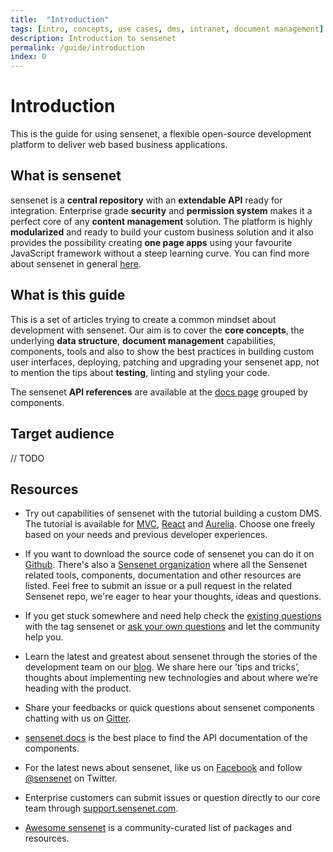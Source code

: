 ```yaml
---
title:  "Introduction"
tags: [intro, concepts, use cases, dms, intranet, document management]
description: Introduction to sensenet
permalink: /guide/introduction
index: 0
---
```


# Introduction

This is the guide for using sensenet, a flexible open-source development platform to deliver web based business applications.

## What is sensenet

sensenet is a <strong>central repository</strong> with an <strong>extendable API</strong> ready for integration. Enterprise grade <strong>security</strong> and <strong>permission system</strong> makes it a perfect core of any <strong>content management</strong> solution. The platform is highly <strong>modularized</strong> and ready to build your custom business solution and it also provides the possibility creating <strong>one page apps</strong> using your favourite JavaScript framework without a steep learning curve. You can find more about sensenet in general [here](/guide/introduction/what-is-sensenet).

## What is this guide

This is a set of articles trying to create a common mindset about development with sensenet. Our aim is to cover the <strong>core concepts</strong>, the underlying <strong>data structure</strong>, <strong>document management</strong> capabilities, components, tools and also to show the best practices in building custom user interfaces, deploying, patching and upgrading your sensenet app, not to mention the tips about <strong>testing</strong>, linting and styling your code.

The sensenet <strong>API references</strong> are available at the [docs page](/docs/) grouped by components.

## Target audience

// TODO

## Resources

- Try out capabilities of sensenet with the tutorial building a custom DMS. The tutorial is available for [MVC](/tutorials/mvc/getting-started), [React](/tutorials/react/getting-started) and [Aurelia](/tutorials/aurelia/getting-started). Choose one freely based on your needs and previous developer experiences.

- If you want to download the source code of sensenet you can do it on [Github](https://github.com/Sensenet/sensenet). There's also a [Sensenet organization](https://github.com/Sensenet) where all the Sensenet related tools, components, documentation and other resources are listed.
Feel free to submit an issue or a pull request in the related Sensenet repo, we're eager to hear your thoughts, ideas and questions.

- If you get stuck somewhere and need help check the [existing questions](http://stackoverflow.com/questions/tagged/sensenet) with the tag sensenet or [ask your own questions](http://stackoverflow.com/questions/ask?tags=sensenet) and let the community help you.

- Learn the latest and greatest about sensenet through the stories of the development team on our [blog](/blog/). We share here our ’tips and tricks’, thoughts about implementing new technologies and about where we’re heading with the product.

- Share your feedbacks or quick questions about sensenet components chatting with us on [Gitter](https://gitter.im/SenseNet/sensenet).

- [sensenet docs](/docs/) is the best place to find the API documentation of the components.

- For the latest news about sensenet, like us on [Facebook](https://www.facebook.com/sensenetcms/) and follow [@sensenet](https://twitter.com/sensenet) on Twitter.

- Enterprise customers can submit issues or question directly to our core team through [support.sensenet.com](https://support.sensenet.com/).

- [Awesome sensenet](https://github.com/SenseNet/awesome-sensenet) is a community-curated list of packages and resources.

